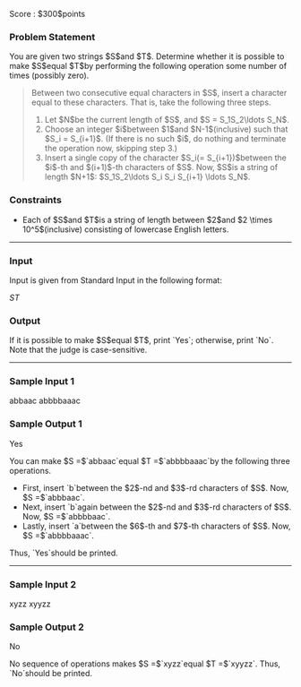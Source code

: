 
<div>

<span>

<span>

<p>
Score : $300$points
</p>

<div>

<section>

### **Problem Statement**

<p>
You are given two strings $S$and $T$.
Determine whether it is possible to make $S$equal $T$by performing the following operation some number of times (possibly zero).
</p>

<blockquote>

<p>
Between two consecutive equal characters in $S$, insert a character equal to these characters.
That is, take the following three steps.
</p>

<ol>

<li>
Let $N$be the current length of $S$, and $S = S_1S_2\ldots S_N$.
</li>

<li>
Choose an integer $i$between $1$and $N-1$(inclusive) such that $S_i = S_{i+1}$. (If there is no such $i$, do nothing and terminate the operation now, skipping step 3.)
</li>

<li>
Insert a single copy of the character $S_i(= S_{i+1})$between the $i$-th and $(i+1)$-th characters of $S$. Now, $S$is a string of length $N+1$: $S_1S_2\ldots S_i S_i S_{i+1} \ldots S_N$.
</li>

</ol>

</blockquote>

</section>

</div>

<div>

<section>

### **Constraints**

<ul>

<li>
Each of $S$and $T$is a string of length between $2$and $2 \times 10^5$(inclusive) consisting of lowercase English letters.
</li>

</ul>

</section>

</div>

---

<div>

<div>

<section>

### **Input**

<p>
Input is given from Standard Input in the following format:
</p>

<div>

$S$$T$
</div>

</section>

</div>

<div>

<section>

### **Output**

<p>
If it is possible to make $S$equal $T$, print `Yes`; otherwise, print `No`.
Note that the judge is case-sensitive.
</p>

</section>

</div>

</div>

---

<div>

<section>

### **Sample Input 1**

<div>

abbaac
abbbbaaac

</div>

</section>

</div>

<div>

<section>

### **Sample Output 1**

<div>

Yes

</div>

<p>
You can make $S =$`abbaac`equal $T =$`abbbbaaac`by the following three operations.
</p>

<ul>

<li>
First, insert `b`between the $2$-nd and $3$-rd characters of $S$. Now, $S =$`abbbaac`.
</li>

<li>
Next, insert `b`again between the $2$-nd and $3$-rd characters of $S$. Now, $S =$`abbbbaac`.
</li>

<li>
Lastly, insert `a`between the $6$-th and $7$-th characters of $S$. Now, $S =$`abbbbaaac`.
</li>

</ul>

<p>
Thus, `Yes`should be printed.
</p>

</section>

</div>

---

<div>

<section>

### **Sample Input 2**

<div>

xyzz
xyyzz

</div>

</section>

</div>

<div>

<section>

### **Sample Output 2**

<div>

No

</div>

<p>
No sequence of operations makes $S =$`xyzz`equal $T =$`xyyzz`.
Thus, `No`should be printed.
</p>

</section>

</div>

</span>

</span>

</div>
